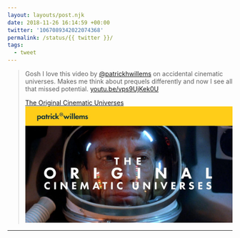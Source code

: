 ```yaml
---
layout: layouts/post.njk
date: 2018-11-26 16:14:59 +00:00
twitter: '1067089342022074368'
permalink: /status/{{ twitter }}/
tags: 
  - tweet
---
```


> Gosh I love this video by [@patrickhwillems](https://twitter.com/patrickhwillems) on accidental cinematic universes. Makes me think about prequels differently and now I see all that missed potential. [youtu.be/vps9UjKek0U](https://youtu.be/vps9UjKek0U)
> 
> [<span>The Original Cinematic Universes</span> ![](/img/_youtube/1067089342022074368.jpg)](https://youtu.be/vps9UjKek0U)

---
